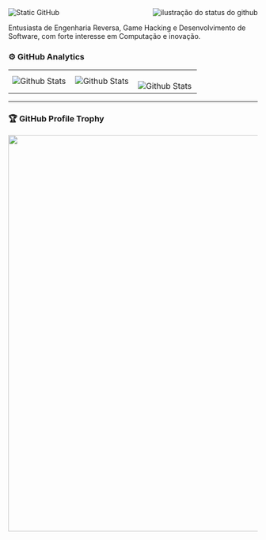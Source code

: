 <img align='right' src="https://github-readme-stats.vercel.app/api?username=mateus0sh&show_icons=true&title_color=101010&text_color=FFFFFF&icon_color=909090&bg_color=101010&cache_seconds=2300" alt="ilustração do status do github">
<img src="https://img.shields.io/static/v1?label=Overview&message=Mateus+Mesquita&color=101010&style=for-the-badge&logo=GitHub" alt="Static GitHub"></br>

<p>Entusiasta de Engenharia Reversa, Game Hacking e Desenvolvimento de Software, com forte interesse em Computação e inovação.</p>

### ⚙️ GitHub Analytics

<table>
  <tr>
    <td>
      <img
        align="left"
        src="https://github-readme-stats.vercel.app/api?username=mateus0sh&theme=dark&hide_border=false&include_all_commits=true"
        alt="Github Stats"
      />
    </td>
    <td>
      <img
        align="left"
        src="https://github-readme-stats.vercel.app/api/top-langs/?username=mateus0sh&theme=dark&hide_border=false&include_all_commits=true&count_private=true&layout=compact"
        alt="Github Stats"
      />
    </td>
    <td>
      <br />
      <img
        align="left"
        src="https://github-readme-streak-stats.herokuapp.com/?user=mateus0sh&theme=dark&hide_border=false"
        alt="Github Stats"
      />
    </td>
  </tr>
</table>

--- 

### 🏆 GitHub Profile Trophy

<p align="center">
  <a
    href="https://github.com/ryo-ma/github-profile-trophy"
    title="repositório de troféus"
  >
    <img
      width="800"
      src="https://github-profile-trophy.vercel.app/?username=mateus0sh&column=8&theme=darkhub&no-frame=true&no-bg=true"
    />
  </a>
</p>

